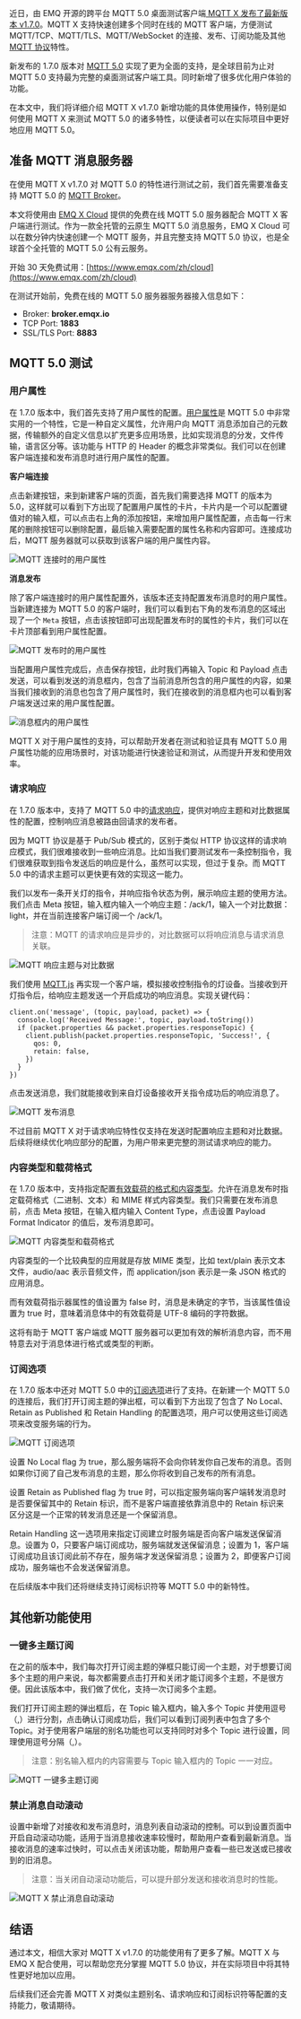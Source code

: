 近日，由 EMQ 开源的跨平台 MQTT 5.0 桌面测试客户端[ MQTT X 发布了最新版本 v1.7.0](https://www.emqx.com/zh/blog/mqttx-v-1-7-0-release-notes)。MQTT X 支持快速创建多个同时在线的 MQTT 客户端，方便测试 MQTT/TCP、MQTT/TLS、MQTT/WebSocket 的连接、发布、订阅功能及其他 [MQTT 协议](https://www.emqx.com/zh/mqtt)特性。

新发布的 1.7.0 版本对 [MQTT 5.0](https://www.emqx.com/zh/mqtt/mqtt5) 实现了更为全面的支持，是全球目前为止对 MQTT 5.0 支持最为完整的桌面测试客户端工具。同时新增了很多优化用户体验的功能。

在本文中，我们将详细介绍 MQTT X v1.7.0 新增功能的具体使用操作，特别是如何使用 MQTT X 来测试 MQTT 5.0 的诸多特性，以便读者可以在实际项目中更好地应用 MQTT 5.0。

## 准备 MQTT 消息服务器

在使用 MQTT X v1.7.0 对 MQTT 5.0 的特性进行测试之前，我们首先需要准备支持 MQTT 5.0 的 [MQTT Broker](https://www.emqx.io/zh)。

本文将使用由 [EMQ X Cloud](https://www.emqx.com/zh/cloud) 提供的免费在线 MQTT 5.0 服务器配合 MQTT X 客户端进行测试。作为一款全托管的云原生 MQTT 5.0 消息服务，EMQ X Cloud 可以在数分钟内快速创建一个 MQTT 服务，并且完整支持 MQTT 5.0 协议，也是全球首个全托管的 MQTT 5.0 公有云服务。

开始 30 天免费试用：[https://www.emqx.com/zh/cloud](https://www.emqx.com/zh/cloud) 

在测试开始前，免费在线的 MQTT 5.0 服务器服务器接入信息如下：

- Broker: **broker.emqx.io**
- TCP Port: **1883**
- SSL/TLS Port: **8883**

## MQTT 5.0 测试

### 用户属性

在 1.7.0 版本中，我们首先支持了用户属性的配置。[用户属性](https://www.emqx.com/zh/blog/mqtt5-user-properties)是 MQTT 5.0 中非常实用的一个特性，它是一种自定义属性，允许用户向 MQTT 消息添加自己的元数据，传输额外的自定义信息以扩充更多应用场景，比如实现消息的分发，文件传输，语言区分等。该功能与 HTTP 的 Header 的概念非常类似。我们可以在创建客户端连接和发布消息时进行用户属性的配置。

**客户端连接**

点击新建按钮，来到新建客户端的页面，首先我们需要选择 MQTT 的版本为 5.0，这样就可以看到下方出现了配置用户属性的卡片，卡片内是一个可以配置键值对的输入框，可以点击右上角的添加按钮，来增加用户属性配置，点击每一行末尾的删除按钮可以删除配置，最后输入需要配置的属性名称和内容即可。连接成功后，MQTT 服务器就可以获取到该客户端的用户属性内容。

![MQTT 连接时的用户属性](https://static.emqx.net/images/7e973abe8364e62413e56b7447dc3599.png)


**消息发布**

除了客户端连接时的用户属性配置外，该版本还支持配置发布消息时的用户属性。当新建连接为 MQTT 5.0 的客户端时，我们可以看到右下角的发布消息的区域出现了一个 `Meta` 按钮，点击该按钮即可出现配置发布时的属性的卡片，我们可以在卡片顶部看到用户属性配置。

![MQTT 发布时的用户属性](https://static.emqx.net/images/c58496f4c49176b8d791f8652405e73b.png)
 
当配置用户属性完成后，点击保存按钮，此时我们再输入 Topic 和 Payload 点击发送，可以看到发送的消息框内，包含了当前消息所包含的用户属性的内容，如果当我们接收到的消息也包含了用户属性时，我们在接收到的消息框内也可以看到客户端发送过来的用户属性配置。

![消息框内的用户属性](https://static.emqx.net/images/93f27cdf5831517109a58ed3de9c56f5.png) 

MQTT X 对于用户属性的支持，可以帮助开发者在测试和验证具有 MQTT 5.0 用户属性功能的应用场景时，对该功能进行快速验证和测试，从而提升开发和使用效率。

### 请求响应

在 1.7.0 版本中，支持了 MQTT 5.0 中的[请求响应](https://www.emqx.com/zh/blog/mqtt5-request-response)，提供对响应主题和对比数据属性的配置，控制响应消息被路由回请求的发布者。

因为 MQTT 协议是基于 Pub/Sub 模式的，区别于类似 HTTP 协议这样的请求响应模式，我们很难接收到一些响应消息。比如当我们要测试发布一条控制指令，我们很难获取到指令发送后的响应是什么，虽然可以实现，但过于复杂。而 MQTT 5.0 中的请求主题可以更快更有效的实现这一能力。

我们以发布一条开关灯的指令，并响应指令状态为例，展示响应主题的使用方法。我们点击 Meta 按钮，输入框内输入一个响应主题：/ack/1，输入一个对比数据：light，并在当前连接客户端订阅一个 /ack/1。

> 注意：MQTT 的请求响应是异步的，对比数据可以将响应消息与请求消息关联。

![MQTT 响应主题与对比数据](https://static.emqx.net/images/513b3b0225fcf4e506bbfee2df9b6df0.png)
 
我们使用 [MQTT.js](https://www.emqx.com/zh/blog/mqtt-js-tutorial) 再实现一个客户端，模拟接收控制指令的灯设备。当接收到开灯指令后，给响应主题发送一个开启成功的响应消息。实现关键代码：

```
client.on('message', (topic, payload, packet) => {
  console.log('Received Message:', topic, payload.toString())
  if (packet.properties && packet.properties.responseTopic) {
    client.publish(packet.properties.responseTopic, 'Success!', {
      qos: 0,
      retain: false,
    })
  }
})
```

点击发送消息，我们就能接收到来自灯设备接收开关指令成功后的响应消息了。

![MQTT 发布消息](https://static.emqx.net/images/1e34a978935a109429f75ca7814494b6.png)
 

不过目前 MQTT X 对于请求响应特性仅支持在发送时配置响应主题和对比数据。后续将继续优化响应部分的配置，为用户带来更完整的测试请求响应的能力。

### 内容类型和载荷格式

在 1.7.0 版本中，支持指定配置[有效载荷的格式和内容类型](https://www.emqx.com/zh/blog/mqtt5-new-features-payload-format-indicator-and-content-type)。允许在消息发布时指定载荷格式（二进制、文本）和 MIME 样式内容类型。我们只需要在发布消息前，点击 Meta 按钮，在输入框内输入 Content Type，点击设置 Payload Format Indicator 的值后，发布消息即可。

![MQTT 内容类型和载荷格式](https://static.emqx.net/images/2537699f80d7f48dd7e6c7d089be746f.png)
 
内容类型的一个比较典型的应用就是存放 MIME 类型，比如 text/plain 表示文本文件，audio/aac 表示音频文件，而 application/json 表示是一条 JSON 格式的应用消息。

而有效载荷指示器属性的值设置为 false 时，消息是未确定的字节，当该属性值设置为 true 时，意味着消息体中的有效载荷是 UTF-8 编码的字符数据。

这将有助于 MQTT 客户端或 MQTT 服务器可以更加有效的解析消息内容，而不用特意去对于消息体进行格式或类型的判断。

### 订阅选项

在 1.7.0 版本中还对 MQTT 5.0 中的[订阅选项](https://www.emqx.com/zh/blog/subscription-identifier-and-subscription-options)进行了支持。在新建一个 MQTT 5.0 的连接后，我们打开订阅主题的弹出框，可以看到下方出现了包含了 No Local、Retain as Published 和 Retain Handling 的配置选项，用户可以使用这些订阅选项来改变服务端的行为。

![MQTT 订阅选项](https://static.emqx.net/images/af0bca2827e425a17960efe7a2a9fa19.png)

设置 No Local flag 为 true，那么服务端将不会向你转发你自己发布的消息。否则如果你订阅了自己发布消息的主题，那么你将收到自己发布的所有消息。

设置 Retain as Published flag 为 true 时，可以指定服务端向客户端转发消息时是否要保留其中的 Retain 标识，而不是客户端直接依靠消息中的 Retain 标识来区分这是一个正常的转发消息还是一个保留消息。

Retain Handling 这一选项用来指定订阅建立时服务端是否向客户端发送保留消息。设置为 0，只要客户端订阅成功，服务端就发送保留消息；设置为 1，客户端订阅成功且该订阅此前不存在，服务端才发送保留消息；设置为 2，即便客户订阅成功，服务端也不会发送保留消息。

在后续版本中我们还将继续支持订阅标识符等 MQTT 5.0 中的新特性。

## 其他新功能使用

### 一键多主题订阅

在之前的版本中，我们每次打开订阅主题的弹框只能订阅一个主题，对于想要订阅多个主题的用户来说，每次都需要点击打开和关闭才能订阅多个主题，不是很方便。因此该版本中，我们做了优化，支持一次订阅多个主题。

我们打开订阅主题的弹出框后，在 Topic 输入框内，输入多个 Topic 并使用逗号（,）进行分割，点击确认订阅成功后，我们可以看到订阅列表中包含了多个 Topic。对于使用客户端层的别名功能也可以支持同时对多个 Topic 进行设置，同理使用逗号分隔（,）。

> 注意：别名输入框内的内容需要与 Topic 输入框内的 Topic 一一对应。

![MQTT 一键多主题订阅](https://static.emqx.net/images/80e2cf14cc1efe0198686c68e618569b.png)

### 禁止消息自动滚动

设置中新增了对接收和发布消息时，消息列表自动滚动的控制。可以到设置页面中开启自动滚动功能，适用于当消息接收速率较慢时，帮助用户查看到最新消息。当接收消息的速率过快时，可以点击关闭该功能，帮助用户查看一些已发送或已接收到的旧消息。

> 注意：当关闭自动滚动功能后，可以提升部分发送和接收消息时的性能。

![MQTT X 禁止消息自动滚动](https://static.emqx.net/images/ad7e215dde3b8f4410c39748023dd16d.png)

## 结语

通过本文，相信大家对 MQTT X v1.7.0 的功能使用有了更多了解。MQTT X 与 EMQ X 配合使用，可以帮助您充分掌握 MQTT 5.0 协议，并在实际项目中将其特性更好地加以应用。

后续我们还会完善 MQTT X 对类似主题别名、请求响应和订阅标识符等配置的支持能力，敬请期待。
